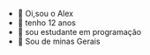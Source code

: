 - 👋 Oi,sou o Alex
- 👀 tenho 12 anos
- 🌱 sou estudante em programação
- 💞️ Sou de minas Gerais

<!---
AlexRafael1234/AlexRafael1234 is a ✨ special ✨ repository because its `README.md` (this file) appears on your GitHub profile.
You can click the Preview link to take a look at your changes.
--->
